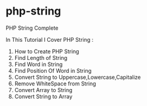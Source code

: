 # php-string
PHP String Complete

In This Tutorial I Cover PHP String :<br>
1. How to Create PHP String<br>
2. Find Length of String<br>
3. Find Word in String <br>
4. Find Position Of Word in String<br>
5. Convert String to Uppercase,Lowercase,Capitalize<br>
6. Remove WhiteSpace from String <br>
7. Convert Array to String<br>
8. Convert String to Array<br>
